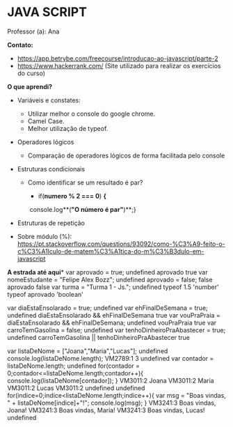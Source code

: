# JAVA SCRIPT

Professor (a): Ana

**Contato:**

- https://app.betrybe.com/freecourse/introducao-ao-javascript/parte-2
- https://www.hackerrank.com/ (Site utilizado para realizar os exercícios do curso)



**O que aprendi?**

- Variáveis e constates:
  - Utilizar melhor o console do google chrome.
  - Camel Case.
  - Melhor utilização de typeof.
  
- Operadores lógicos

  - Comparação de operadores lógicos de forma facilitada pelo console

- Estruturas condicionais

  - Como identificar se um resultado é par? 

    -  if(**numero % 2 === 0**) **{**

      ​    console.log**(**"O número é par"**)**;}

- Estruturas de repetição

- Sobre módulo (%): https://pt.stackoverflow.com/questions/93092/como-%C3%A9-feito-o-c%C3%A1lculo-de-matem%C3%A1tica-do-m%C3%B3dulo-em-javascript

**A estrada até aqui***
var aprovado = true;
undefined
aprovado
true
var nomeEstudante = "Felipe Alex Bozz";
undefined
aprovado = false;
false
aprovado
false
var turma = "Turma 1 - Js.";
undefined
typeof 1.5
'number'
typeof aprovado
'boolean'



var diaEstaEnsolarado = true;
undefined
var ehFinalDeSemana = true;
undefined
diaEstaEnsolarado && ehFinalDeSemana
true
var vouPraPraia = diaEstaEnsolarado && ehFinalDeSemana;
undefined
vouPraPraia
true
var carroTemGasolina = false;
undefined
var tenhoDinheiroPraAbastecer = true;
undefined
carroTemGasolina || tenhoDinheiroPraAbastecer
true





var listaDeNome = ["Joana","Maria","Lucas"];
undefined
console.log(listaDeNome.length);
VM2789:1 3
undefined
var contador = listaDeNome.length;
undefined
for(contador = 0;contador<=listaDeNome.length;contador++){
    console.log(listaDeNome[contador]);
}
VM3011:2 Joana
VM3011:2 Maria
VM3011:2 Lucas
VM3011:2 undefined
undefined
for(indice=0;indice<listaDeNome.length;indice++){
    var msg = "Boas vindas, " + listaDeNome[indice]+"!";
console.log(msg);
}
VM3241:3 Boas vindas, Joana!
VM3241:3 Boas vindas, Maria!
VM3241:3 Boas vindas, Lucas!
undefined



